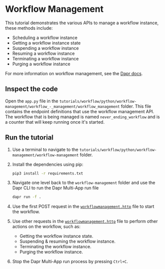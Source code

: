 # Workflow Management

This tutorial demonstrates the various APIs to manage a workflow instance, these methods include:

- Scheduling a workflow instance
- Getting a workflow instance state
- Suspending a workflow instance
- Resuming a workflow instance
- Terminating a workflow instance
- Purging a workflow instance

For more information on workflow management, see the [Dapr docs](https://docs.dapr.io/developing-applications/building-blocks/workflow/howto-manage-workflow/).

## Inspect the code

Open the `app.py` file in the `tutorials/workflow/python/workflow-management/workflow_-_management/workflow_management` folder. This file contains the endpoint definitions that use the workflow management API. The workflow that is being managed is named `never_ending_workflow` and is a counter that will keep running once it's started.

## Run the tutorial

1. Use a terminal to navigate to the `tutorials/workflow/python/workflow-management/workflow-management` folder.
2. Install the dependencies using pip:

    ```bash
    pip3 install -r requirements.txt
    ```

3. Navigate one level back to the `workflow-management` folder and use the Dapr CLI to run the Dapr Multi-App run file

    <!-- STEP
    name: Run multi app run template
    expected_stdout_lines:
    - 'Started Dapr with app id "neverendingworkflow"'
    expected_stderr_lines:
    working_dir: .
    output_match_mode: substring
    background: true
    sleep: 15
    timeout_seconds: 30
    -->
    ```bash
    dapr run -f .
    ```
    <!-- END_STEP -->

4. Use the first POST request in the [`workflowmanagement.http`](./workflowmanagement.http) file to start the workflow.
5. Use other requests in the [`workflowmanagement.http`](./workflowmanagement.http) file to perform other actions on the workflow, such as:
   - Getting the workflow instance state.
   - Suspending & resuming the workflow instance.
   - Terminating the workflow instance.
   - Purging the workflow instance.
6. Stop the Dapr Multi-App run process by pressing `Ctrl+C`.
